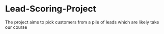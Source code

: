 # Lead-Scoring-Project
The project aims to pick customers from a pile of leads which are likely take our course
